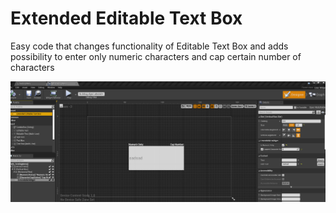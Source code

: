 # Extended Editable Text Box
 Easy code that changes functionality of Editable Text Box and adds possibility to enter only numeric characters and  cap certain number of characters
 
 <img src="https://raw.githubusercontent.com/9wind/Extended-Editable-Text-Box/main/1.png">
